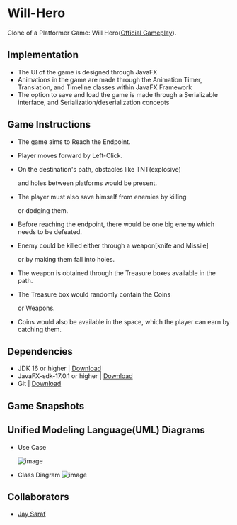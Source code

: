 # Will-Hero

Clone of a Platformer Game: Will Hero([Official Gameplay](https://www.youtube.com/watch?v=VuyBQOXcX00&t=69s)).

## Implementation

* The UI of the game is designed through JavaFX
* Animations in the game are made through the Animation Timer, Translation, and Timeline classes within JavaFX Framework
* The option to save and load the game is made through a Serializable interface, and Serialization/deserialization concepts

## Game Instructions

* The game aims to Reach the Endpoint.
* Player moves forward by Left-Click.

* On the destination's path, obstacles like
  TNT(explosive)

  and holes between platforms would be present.

  
* The player must also save himself from enemies by killing

  or dodging them.
  
* Before reaching the endpoint, there would be one big enemy which needs to be defeated.
  
* Enemy could be killed either through a weapon[knife and Missile]

  or by making them fall into holes.

* The weapon is obtained through the Treasure boxes available in the path.

* The Treasure box would randomly contain the Coins

  or Weapons.

* Coins would also be available in the space, which the player can earn by catching them.


## Dependencies

* JDK 16 or higher | [Download](https://www.oracle.com/java/technologies/downloads/)
* JavaFX-sdk-17.0.1 or higher | [Download](https://gluonhq.com/products/javafx/)
* Git | [Download](https://git-scm.com/downloads)

## Game Snapshots

## Unified Modeling Language(UML) Diagrams

* Use Case

  ![image](https://github.com/abhit-rana/Will-Hero/assets/88608893/3ff688f2-6168-44b4-b88c-8634e590b0eb)

* Class Diagram
  ![image](https://github.com/abhit-rana/Will-Hero/assets/88608893/f825e838-f12a-4b9f-8a70-c08fa9d8563c)

## Collaborators

* [Jay Saraf](https://github.com/jay20438)

